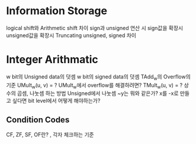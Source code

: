 # Information Storage
logical shift와 Arithmetic shift 차이
sign과 unsigned 연산 시
sign값을 확장시
unsigned값을 확장시
Truncating unsigned, signed 차이

# Integer Arithmatic
w bit의 Unsigned data의 덧셈
w bit의 signed data의 덧셈
TAdd<sub>w</sub>의 Overflow의 기준
UMult<sub>w</sub>(u, v) = ?
UMult<sub>w</sub>에서 overflow를 해결하려면?
TMult<sub>w</sub>(u, v) = ?
상수의 곱셈, 나눗셈 하는 방법
Unsigned에서 나눗셈
~y는 뭐와 같은가?
x를 -x로 만들고 싶다면 bit level에서 어떻게 해야하는가?

## Condition Codes
CF, ZF, SF, OF란? , 각자 체크하는 기준
